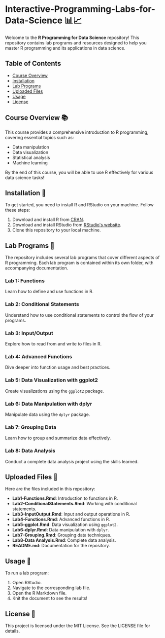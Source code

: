 # Interactive-Programming-Labs-for-Data-Science 📊📈

Welcome to the **R Programming for Data Science** repository! This repository contains lab programs and resources designed to help you master R programming and its applications in data science.

## Table of Contents
- [Course Overview](#course-overview)
- [Installation](#installation)
- [Lab Programs](#lab-programs)
- [Uploaded Files](#uploaded-files)
- [Usage](#usage)
- [License](#license)

## Course Overview 📚
This course provides a comprehensive introduction to R programming, covering essential topics such as:
- Data manipulation
- Data visualization
- Statistical analysis
- Machine learning

By the end of this course, you will be able to use R effectively for various data science tasks!

## Installation 🔧
To get started, you need to install R and RStudio on your machine. Follow these steps:

1. Download and install R from [CRAN](https://cran.r-project.org).
2. Download and install RStudio from [RStudio's website](https://www.rstudio.com/products/rstudio/download/).
3. Clone this repository to your local machine.


## Lab Programs 🧪

The repository includes several lab programs that cover different aspects of R programming. Each lab program is contained within its own folder, with accompanying documentation.

### Lab 1: Functions
Learn how to define and use functions in R.

### Lab 2: Conditional Statements
Understand how to use conditional statements to control the flow of your programs.

### Lab 3: Input/Output
Explore how to read from and write to files in R.

### Lab 4: Advanced Functions
Dive deeper into function usage and best practices.

### Lab 5: Data Visualization with ggplot2
Create visualizations using the `ggplot2` package.

### Lab 6: Data Manipulation with dplyr
Manipulate data using the `dplyr` package.

### Lab 7: Grouping Data
Learn how to group and summarize data effectively.

### Lab 8: Data Analysis
Conduct a complete data analysis project using the skills learned.

## Uploaded Files 📁
Here are the files included in this repository:

- **Lab1-Functions.Rmd**: Introduction to functions in R.
- **Lab2-ConditionalStatements.Rmd**: Working with conditional statements.
- **Lab3-InputOutput.Rmd**: Input and output operations in R.
- **Lab4-Functions.Rmd**: Advanced functions in R.
- **Lab5-ggplot.Rmd**: Data visualization using `ggplot2`.
- **Lab6-dplyr.Rmd**: Data manipulation with `dplyr`.
- **Lab7-Grouping.Rmd**: Grouping data techniques.
- **Lab8-Data Analysis.Rmd**: Complete data analysis.
- **README.md**: Documentation for the repository.

## Usage 🚀
To run a lab program:

1. Open RStudio.
2. Navigate to the corresponding lab file.
3. Open the R Markdown file.
4. Knit the document to see the results!


## License 📄
This project is licensed under the MIT License. See the LICENSE file for details.
